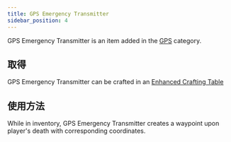 ```yaml
---
title: GPS Emergency Transmitter
sidebar_position: 4
---
```


GPS Emergency Transmitter is an item added in the [GPS](GPS.md) category.

## 取得

GPS Emergency Transmitter can be crafted in an [Enhanced Crafting Table](../Basic-Machines/Enhanced-Crafting-Table.md)

## 使用方法

While in inventory, GPS Emergency Transmitter creates a waypoint upon player's death with corresponding coordinates.
